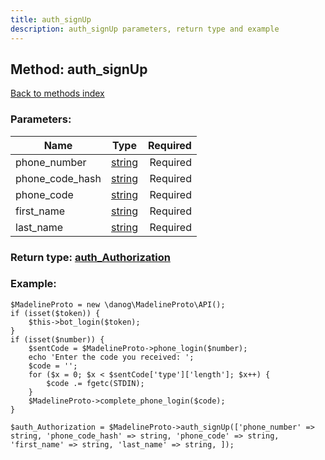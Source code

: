 ```yaml
---
title: auth_signUp
description: auth_signUp parameters, return type and example
---
```

## Method: auth\_signUp  
[Back to methods index](index.md)


### Parameters:

| Name     |    Type       | Required |
|----------|:-------------:|---------:|
|phone\_number|[string](../types/string.md) | Required|
|phone\_code\_hash|[string](../types/string.md) | Required|
|phone\_code|[string](../types/string.md) | Required|
|first\_name|[string](../types/string.md) | Required|
|last\_name|[string](../types/string.md) | Required|


### Return type: [auth\_Authorization](../types/auth_Authorization.md)

### Example:


```
$MadelineProto = new \danog\MadelineProto\API();
if (isset($token)) {
    $this->bot_login($token);
}
if (isset($number)) {
    $sentCode = $MadelineProto->phone_login($number);
    echo 'Enter the code you received: ';
    $code = '';
    for ($x = 0; $x < $sentCode['type']['length']; $x++) {
        $code .= fgetc(STDIN);
    }
    $MadelineProto->complete_phone_login($code);
}

$auth_Authorization = $MadelineProto->auth_signUp(['phone_number' => string, 'phone_code_hash' => string, 'phone_code' => string, 'first_name' => string, 'last_name' => string, ]);
```